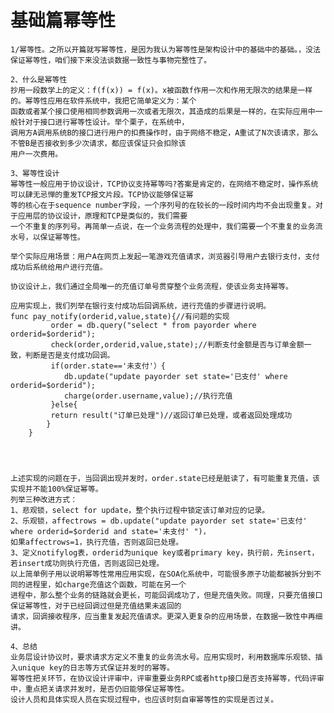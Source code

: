 基础篇幂等性
==========
    1/幂等性。之所以开篇就写幂等性，是因为我认为幂等性是架构设计中的基础中的基础。，没法保证幂等性，咱们接下来没法谈数据一致性与事物完整性了。
    
    2、什么是幂等性
    抄用一段数学上的定义：f(f(x)) = f(x)。x被函数f作用一次和作用无限次的结果是一样的。幂等性应用在软件系统中，我把它简单定义为：某个
    函数或者某个接口使用相同参数调用一次或者无限次，其造成的后果是一样的，在实际应用中一般针对于接口进行幂等性设计。举个栗子，在系统中，
    调用方A调用系统B的接口进行用户的扣费操作时，由于网络不稳定，A重试了N次该请求，那么不管B是否接收到多少次请求，都应该保证只会扣除该
    用户一次费用。
    
    3、幂等性设计
    幂等性一般应用于协议设计，TCP协议支持幂等吗?答案是肯定的，在网络不稳定时，操作系统可以肆无忌惮的重发TCP报文片段。TCP协议能够保证幂
    等的核心在于sequence number字段，一个序列号的在较长的一段时间内均不会出现重复。对于应用层的协议设计，原理和TCP是类似的，我们需要
    一个不重复的序列号。再简单一点说，在一个业务流程的处理中，我们需要一个不重复的业务流水号，以保证幂等性。
    
    举个实际应用场景：用户A在网页上发起一笔游戏充值请求，浏览器引导用户去银行支付，支付成功后系统给用户进行充值。
    
    协议设计上，我们通过全局唯一的充值订单号贯穿整个业务流程，使该业务支持幂等。
    
    应用实现上，我们列举在银行支付成功后回调系统，进行充值的步骤进行说明。
    func pay_notify(orderid,value,state){//有问题的实现
             order = db.query("select * from payorder where orderid=$orderid");
             check(order,orderid,value,state);//判断支付金额是否与订单金额一致，判断是否是支付成功回调。
             if(order.state=='未支付'）{
                db.update("update payorder set state='已支付' where orderid=$orderid");
                charge(order.username,value);//执行充值
             }else{
             return result("订单已处理")//返回订单已处理，或者返回处理成功
            }
        }
    
    
    
    
    上述实现的问题在于，当回调出现并发时，order.state已经是脏读了，有可能重复充值，该实现并不能100%保证幂等。
    列举三种改进方式：
    1、悲观锁，select for update，整个执行过程中锁定该订单对应的记录。
    2、乐观锁，affectrows = db.update("update payorder set state='已支付' where orderid=$orderid and state='未支付' ")，
    如果affectrows=1，执行充值，否则返回已处理。
    3、定义notifylog表，orderid为unique key或者primary key，执行前，先insert，若insert成功则执行充值，否则返回已处理。
    以上简单例子用以说明幂等性常用应用实现，在SOA化系统中，可能很多原子功能都被拆分到不同的进程里，如charge充值这个函数，可能在另一个
    进程中，那么整个业务的链路就会更长，可能回调成功了，但是充值失败。同理，只要充值接口保证幂等性，对于已经回调过但是充值结果未返回的
    请求，回调接收程序，应当重复发起充值请求。更深入更复杂的应用场景，在数据一致性中再细讲。
    
    4、总结
    业务层设计协议时，要求请求方定义不重复的业务流水号。应用实现时，利用数据库乐观锁、插入unique key的日志等方式保证并发时的幂等。
    幂等性把关环节，在协议设计评审中，评审重要业务RPC或者http接口是否支持幂等，代码评审中，重点把关请求并发时，是否仍旧能够保证幂等性。
    设计人员和具体实现人员在实现过程中，也应该时刻自审幂等性的实现是否过关。